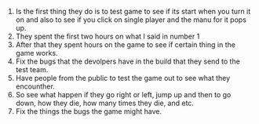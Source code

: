 1. Is the first thing they do is to test game to see if its start when you turn it on and also to see if you click on single player and
the manu for it pops up.
2. They spent the first two hours on what I said in number 1
3. After that they spent hours on the game to see if certain thing in the game works.
4. Fix the bugs that the devolpers have in the build that they send to the test team.
5. Have people from the public to test the game out to see what they encounther.
6. So see what happen if they go right or left, jump up and then to go down, how they die, how many times they die, and etc.
7. Fix the things the bugs the game might have.
